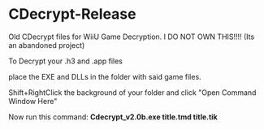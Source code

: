 # CDecrypt-Release
Old CDecrypt files for WiiU Game Decryption. I DO NOT OWN THIS!!!! (Its an abandoned project)

To Decrypt your .h3 and .app files

place the EXE and DLLs in the folder with said game files.

Shift+RightClick the background of your folder and click "Open Command Window Here"

Now run this command: **Cdecrypt_v2.0b.exe title.tmd title.tik**
